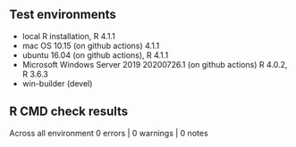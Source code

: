 ## Test environments
* local R installation, R 4.1.1
* mac OS 10.15 (on github actions) 4.1.1
* ubuntu 16.04 (on github actions), R 4.1.1
* Microsoft Windows Server 2019 20200726.1 (on github actions) R 4.0.2, R 3.6.3
* win-builder (devel)

## R CMD check results
Across all environment
0 errors | 0 warnings | 0 notes


